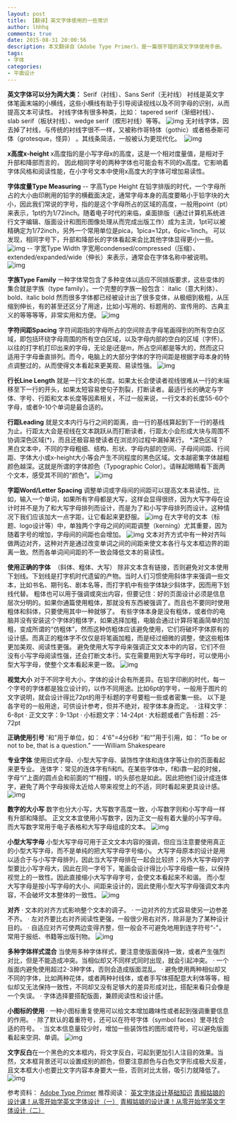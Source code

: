 ```yaml
---
layout: post
title: 【翻译】英文字体使用的一些常识
author: lhhhq
comments: true
date: 2015-08-31 20:00:56
description: 本文翻译自《Adobe Type Primer》，是一篇很不错的英文字体使用手册。
tags:
- 字体
categories:
- 平面设计
---
```


**英文字体可以分为两大类：**
Serif（衬线）、Sans Serif（无衬线）
衬线是英文字体笔画末端的小横线，这些小横线有助于引导阅读视线以及不同字母的识别，从而提高文本可读性。
衬线字体有很多种类，比如：
tapered serif（渐细衬线）、slab serif（板状衬线）、wedge serif（楔形衬线）等等。
![img](http://ce.sysu.edu.cn/hope/UploadFiles/image/jpg/201508/20150831202806075.jpg)
无衬线字体，因去掉了衬线，与传统的衬线字很不一样，又被称作哥特体（gothic）或者格泰斯可体（grotesque，怪异） 。其线条简洁，一般被认为更现代化。 
![img](http://ce.sysu.edu.cn/hope/UploadFiles/image/jpg/201508/20150831202817821.jpg)

**x高度x-height**
x高度指的是小写字母x的高度，这是一个相对度量值，是相对于升部和降部而言的， 因此相同字号的两种字体也可能会有不同的x高度。它影响着字体风格和阅读性能，在小字号文本中使用x高度大的字体可增加易读性。

**字体度量Type Measuring**
-- 字高Type Height
在铅字排版的时代，一个字母所占的大小由印刷用的铅字的横截面决定，通常字母本身的高度要略小于铅字块的大小，因此我们常说的字号，指的是这个字母所占的区域的高度，一般用point（pt）来表示，1pt约为1/72inch。随着电子时代的来临，桌面排版（通过计算机系统进行文字编辑、版面设计和图形图像处理从而完成出版工作）成为主流，1pt可以被精确定为1/72inch，另外一个常用单位是pica，1pica=12pt，6pic=1inch。
可以发现，相同字号下，升部和降部长的字体看起来会比其他字体显得更小一些。
![img](http://ce.sysu.edu.cn/hope/UploadFiles/image/jpg/201508/20150831202952248.jpg)
-- 字宽Type Width
字宽用condensed/compressed（压缩）、extended/expanded/wide（伸长）来表示，通常会在字体名称中被说明。
   ![img](http://ce.sysu.edu.cn/hope/UploadFiles/image/jpg/201508/20150831203015071.jpg)

**字族Type Family**
一种字体常包含了多种变体以适应不同排版要求，这些变体的集合就是字族（type family）。一个完整的字族一般包含：
italic（意大利体）、bold、italic bold
然而很多字体都已经被设计出了很多变体，从极细到极粗，从压缩到伸长，有的甚至还区分了用途，比如小写用的、标题用的、宣传用的、古典主义的等等等等，非常实用和方便。
![img](http://ce.sysu.edu.cn/hope/UploadFiles/image/jpg/201508/20150831202853358.jpg)

**字符间距Spacing**
字符间距指的字母所占的空间除去字母笔画得到的所有空白区域，即包括环绕字母周围的所有空白区域，以及字母内部的空白的区域（字怀）。
以往的打字机打印出来的字母，无论是i还是m，所占空间都是等大的，然而这只适用于字母垂直排列。而今，电脑上的大部分字体的字符间距是根据字母本身的特点调整过的，从而使得文本看起来更美观、易读性强。
![img](http://ce.sysu.edu.cn/hope/UploadFiles/image/jpg/201508/20150831203319183.jpg)

**行长Line Length**
就是一行文本的长度。如果太长会使读者视线很难从一行的末端移至下一行的开头，如果太短容易使句子割裂，打断读者。最适行长的确定与字体、字号、行距和文本长度等因素相关，不过一般来说，一行文本的长度55-60个字母，或者9-10个单词是最合适的。

**行距Leading**
就是文本内行与行之间的距离，由一行的基线算起到下一行的基线为止。行距太大会是视线在文本跳跃从而打断读者，行距太小会形成大块与周围不协调深色区域(*)，而且还极容易使读者在浏览的过程中漏掉某行。
*深色区域？
黑白文本中，不同的字母粗细、结构、形状、字母内部的空间、子母间间距、行间距、字体大小或x-height大小等会产生不同程度的黑色区域。文本越密集字体越粗颜色越深。这就是所谓的字体颜色（Typographic Color）。请眯起眼睛看下面两个文本，感受其不同的“颜色”。
![img](http://ce.sysu.edu.cn/hope/UploadFiles/image/jpg/201508/20150831203037254.jpg)

**字距Word/Letter Spacing**
调整单词或字母间的间距可以提高文本易读性。比如，输入一个单词，如果所有字母都是大写，这样会显得很挤，因为大写字母在设计时并不是为了和大写字母排列而设计，而是为了和小写字母排列而设计。这种情况下我们应该加大一点字距，让它看起来更舒服。
![img](http://ce.sysu.edu.cn/hope/UploadFiles/image/jpg/201508/20150831203422737.jpg)
在大字号的文本（标题、logo设计等）中，单独两个字母之间的间距调整（kerning）尤其重要，因为随着字号的增加，字母间的间距也会增加。
![img](http://ce.sysu.edu.cn/hope/UploadFiles/image/jpg/201508/20150831203437339.jpg)
文本对齐方式中有一种对齐叫做两边对齐，这种对齐是通过改变单词之间的间距来使文本各行与文本框边界的距离一致。然而各单词间间距的不一致会降低文本的易读性。


**使用正确的字体**  （斜体、粗体、大写）
除非文本含有链接，否则避免对文本使用下划线。下划线是打字机时代遗留的产物。当时人们习惯使用斜体字来强调一些文本，比如书名、期刊名、剧本名等，而打字机中有些字体缺少斜体字，因而用下划线代替。
粗体也可以用于强调或突出内容，但要记住：好的页面设计必须是信息层次分明的。如果你通篇使用粗体，那就没有东西被强调了。而且也不要同时使用粗体和斜体，只要使用其中一种就够了。
有些字体本身是没有粗体，或者你的电脑并没有安装这个字体的粗体字，如果选择加粗，电脑会通过计算将笔画简单的加粗，变成所谓的“仿粗体”，然而这种仿粗体应该避免使用，它们将破坏字体原有的设计感。而真正的粗体字不仅仅是将笔画加粗，而是经过细微的调整，使这些粗体更加美观、阅读性更强。
避免使用大写字母来强调正文文本中的内容，它们不但没有小写字母阅读性强，还会打断文本行。实在需要用到大写字母时，可以使用小型大写字母，使整个文本看起来更一致。
![img](http://ce.sysu.edu.cn/hope/UploadFiles/image/png/201510/20151026230956629.png)


**视觉大小**
对于不同字号大小，字体的设计会有所差异。在铅字印刷的时代，每一个字号的字体都是独立设计的，以作不同用途。比如6pt的字号，一般用于图片的文字说明，就会设计得比72pt的用于标题的字号要粗一些或者密集一些。
以下是各字号的一般用途，可供设计参考，但并不绝对，视字体本身而定。
· 注释文字：6-8pt
· 正文文字：9-13pt
· 小标题文字：14-24pt
· 大标题或者广告标题：25-72pt


**正确使用引号**
'和"用于单位，如：
4'6"=4分6秒
‘’和“”用于引用，如：
“To be or not to be, that is a question.”
——William Shakespeare


**专业字体**
使用旧式字母、小型大写字母、装饰性字体和连体字等让你的页面看起来更专业。
连体字：常见的连体字有fi和fl。在某些字体中，f和i靠一起的时候，字母“i”上面的圆点会和前面的“f”相撞，l的头部也是如此。因此把他们设计成连体字，避免了两个字母挨得太近给人带来视觉上的不适，同时看起来更具设计感。
![img](http://ce.sysu.edu.cn/hope/UploadFiles/image/png/201510/20151026231051775.png)


**数字的大小写**
数字也分大小写，大写数字高度一致，小写数字则和小写字母一样有升部和降部。
正文文本宜使用小写数字，因为正文一般有着大量的小写字母。而大写数字常用于电子表格和大写字母组成的文本。
![img](http://ce.sysu.edu.cn/hope/UploadFiles/image/png/201510/20151026231107812.png)


**小型大写字母**
小型大写字母可用于正文文本内容的强调，但应当注意要使用真正的小型大写字母，而不是单纯的把大写字母字号缩小。
大写字母原本的设计是用以适合于与小写字母排列，因此当大写字母排在一起会比较挤；另外大写字母的字型要比小写字母大，因此在同一字号下，笔画会设计得比小写字母细一些，以保持视觉上的一致性。因此直接缩小大写字母字号，会使文本看起来不和谐。
而小型大写字母是按小写字母的大小、间距来设计的，因此使用小型大写字母强调文本内容，不会破坏文本整体的一致性。
![img](http://ce.sysu.edu.cn/hope/UploadFiles/image/png/201510/20151026231132584.png)


**对齐**
· 文本的对齐方式影响整个文本的调子。
· 一边对齐的方式容易使另一边参差不齐。
· 左对齐要比右对齐阅读性更强，一般很少用右对齐，除非是为了某种设计目的。
· 自适应对齐可使两边变得齐整，但一般会不可避免地用到连字符号“-”，常用于报纸、书籍等出版刊物。
![img](http://ce.sysu.edu.cn/hope/UploadFiles/image/png/201510/20151026231216623.png)


**多种字体样式混合**
当使用多种字体样式，要注意使版面保持一致，或者产生强烈对比，但是不能造成冲突。当相似却又不同样式同时出现，就会引起冲突。
· 一个版面内避免使用超过2-3种字体，否则会造成版面混乱。
· 避免使用两种相似却又不同的字体，比如两种花体，或者两种衬线体，或者手写体搭配意大利体等等，相似却又无法保持一致性，不同却又没有足够大的差异形成对比，搭配来看只会像是一个失误。
· 字体选择要搭配版面，兼顾阅读性和设计感。


**小图标的使用**
· 一种小图标重复使用可以给文本增加趣味性或者起到强调重要信息的作用。
· 除了默认的着重符号，还可以在符号字体（symbol faces）里寻找合适的符号。
· 当文本信息量较少时，增加一些装饰性的图形或符号，可以避免版面看起来空洞、单调。
![img](http://ce.sysu.edu.cn/hope/UploadFiles/image/png/201510/20151026231239680.png)


**文字反白**
​在一个黑色的文本框内，将文字反白，可起到更加引人注目的效果。当然，文本框背景还可以设置成别的颜色，但要注意颜色与白色文字形成极大反差，且文本框大小也要比文字内容本身要大一些，否则对比太弱，吸引力就降低了。
![img](http://ce.sysu.edu.cn/hope/UploadFiles/image/png/201510/20151026231253751.png)



参考资料：
[Adobe Type Primer](http://wwwimages.adobe.com/content/dam/Adobe/en/products/type/pdfs/adobe-type-primer.pdf)
推荐阅读：
[英文字体设计基础知识](http://blog.sina.com.cn/s/blog_71bf65520101daa5.html)
[青椒姑娘的设计课！从零开始学英文字体设计（一）](http://www.uisdc.com/head-first-english-font-1)
[青椒姑娘的设计课！从零开始学英文字体设计（二）](http://www.uisdc.com/head-first-english-font-2)
